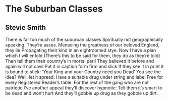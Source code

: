 # The Suburban Classes
## Stevie Smith
There is far too much of the suburban classes
Spiritually not geographically speaking. They’re asses.
Menacing the greatness of our beloved England, they lie
Propagating their kind in an eightroomed stye.
Now I have a plan which I will enfold
(There’s this to be said for them, they do as they’re told)
Then tell them their country’s in mortal peril
They believed it before and again will not cavil
Put it in caption form firm and slick
If they see it in print it is bound to stick:
‘Your King and your Country need you Dead’
You see the idea? Well, let it spread.
Have a suitable drug under string and label
Free for every Registered Reader’s table.
For the rest of the gang who are not patriotic
I’ve another appeal they’ll discover hypnotic:
Tell them it’s smart to be dead and won’t hurt
And they’ll gobble up drug as they gobble up dirt.